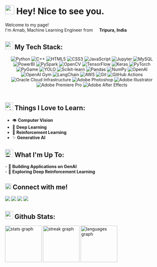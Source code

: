 <h1><img src="https://emojis.slackmojis.com/emojis/images/1531849430/4246/blob-sunglasses.gif?1531849430" width="30"/> Hey! Nice to see you.</h1>

<p>Welcome to my page! </br> I'm Arnab, Machine Learning Engineer from <img src="https://cdn-icons-png.flaticon.com/512/3909/3909444.png" width="13"/> <b>Tripura, India</b></p>

<h2><img src="https://emojis.slackmojis.com/emojis/images/1643514067/233/snorlax.png?1643514067" height="26"> My Tech Stack: </h2>
<div align="center" style="padding-bottom: 20px">
  <img src="https://img.shields.io/badge/Python-1565c0?style=for-the-badge&logo=python&logoColor=25a18e" alt="Python"/>
  <img src="https://img.shields.io/badge/C++-d6e2e9?style=for-the-badge&logo=c%2B%2B&logoColor=black" alt="C++"/>
  <img src="https://img.shields.io/badge/HTML5-E34F26?style=for-the-badge&logo=html5&logoColor=FFFFFF" alt="HTML5"/>
  <img src="https://img.shields.io/badge/CSS3-1572B6?style=for-the-badge&logo=css3&logoColor=FFFFFF" alt="CSS3"/>
  <img src="https://img.shields.io/badge/JavaScript-323330?style=for-the-badge&logo=javascript&logoColor=F7DF1E" alt="JavaScript"/>
  <img src="https://img.shields.io/badge/Jupyter-F37626?style=for-the-badge&logo=jupyter&logoColor=FFFFFF" alt="Jupyter"/>
  <img src="https://img.shields.io/badge/MySQL-00758F?style=for-the-badge&logo=mysql&logoColor=FFFFFF" alt="MySQL"/>
  <img src="https://img.shields.io/badge/PowerBI-ffd400?style=for-the-badge&logo=Power-BI&logoColor=BLACK" alt="PowerBI"/>
  <img src="https://img.shields.io/badge/PySpark-BF360C?style=for-the-badge&logo=apache-spark&logoColor=FFFFFF" alt="PySpark"/>
  <img src="https://img.shields.io/badge/OpenCV-003554?style=for-the-badge&logo=opencv&logoColor=FFFFFF" alt="OpenCV"/>
  <img src="https://img.shields.io/badge/TensorFlow-FF6F00?style=for-the-badge&logo=tensorflow&logoColor=FFFFFF" alt="TensorFlow"/>
  <img src="https://img.shields.io/badge/Keras-A9392C?style=for-the-badge&logo=keras&logoColor=FFFFFF" alt="Keras"/>
  <img src="https://img.shields.io/badge/PyTorch-EE4C2C?style=for-the-badge&logo=pytorch&logoColor=FFFFFF" alt="PyTorch"/>
  <img src="https://img.shields.io/badge/PyGame-223372?style=for-the-badge&logo=pygame&logoColor=FFFFFF" alt="PyGame"/>
  <img src="https://img.shields.io/badge/YOLO-282C34?style=for-the-badge&logo=ultralytics-yolo&logoColor=00FFFF" alt="YOLO"/>
  <img src="https://img.shields.io/badge/scikit--learn-0C0D0D?style=for-the-badge&logo=scikit-learn&logoColor=F7931E" alt="Scikit-learn"/>
  <img src="https://img.shields.io/badge/Pandas-150458?style=for-the-badge&logo=pandas&logoColor=FFFFFF" alt="Pandas"/>
  <img src="https://img.shields.io/badge/NumPy-013243?style=for-the-badge&logo=numpy&logoColor=FFFFFF" alt="NumPy"/>
  <img src="https://img.shields.io/badge/OpenAI-412991?style=for-the-badge&logo=openai&logoColor=FFFFFF" alt="OpenAI"/>
  <img src="https://img.shields.io/badge/OpenAI_Gym-000000?style=for-the-badge&logo=openai-gym&logoColor=FFFFFF" alt="OpenAI Gym"/>
  <img src="https://img.shields.io/badge/LangChain-2D3748?style=for-the-badge&logo=langchain&logoColor=FFFFFF" alt="LangChain"/>
  <img src="https://img.shields.io/badge/AWS-f3c622?style=for-the-badge&logo=amazon-web-services&logoColor=0d1b2a" alt="AWS"/>
  <img src="https://img.shields.io/badge/git-F05032?style=for-the-badge&logo=git&logoColor=FFFFFF" alt="Git"/>
  <img src="https://img.shields.io/badge/GitHub_Actions-2088FF?style=for-the-badge&logo=github-actions&logoColor=FFFFFF" alt="GitHub Actions"/>
  <img src="https://img.shields.io/badge/OCI-C74634?style=for-the-badge&logo=oracle&logoColor=FFFFFF" alt="Oracle Cloud Infrastructure"/>
  <img alt="Adobe Photoshop" src="https://img.shields.io/badge/Adobe_Photoshop-31A8FF?style=for-the-badge&logo=Adobe-Photoshop&logoColor=001E36" />
  <img alt="Adobe Illustrator" src="https://img.shields.io/badge/Adobe_Illustrator-f2f2f2?style=for-the-badge&logo=Adobe-Illustrator&logoColor=330000" />
  <img alt="Adobe Premiere Pro" src="https://img.shields.io/badge/Adobe_Premiere_Pro-9999FF?style=for-the-badge&logo=Adobe-Premiere-Pro&logoColor=330D3E" />
  <img alt="Adobe After Effects" src="https://img.shields.io/badge/Adobe_After_Effects-1e152a?style=for-the-badge&logo=Adobe-After-Effects&logoColor=white" />
</div>


<h2><img src="https://emojis.slackmojis.com/emojis/images/1703739561/84551/starsq.gif?1703739561" width="26" alt="starsq"/> Things I Love to Learn: </h2>
<ul>
  <li>  👁️ <strong>Computer Vision</strong></li>
  <li>  🧠 <strong>Deep Learning</strong></li>
  <li> 🤖 <strong>Reinforcement Learning</strong></li>
  <li> ✨ <strong>Generative AI</strong> </li> 
</ul>

<h2><img src="https://emojis.slackmojis.com/emojis/images/1643514738/7421/typingcat.gif?1643514738" height="26" alt="Typing Cat"/> What I'm Up To: </h2>
<p>
  - 🧩 <strong>Building Applications on GenAI</strong><br>
  - 🔮 <strong>Exploring Deep Reinforcement Learning</strong><br>
</p>



<h2><img src="https://emojis.slackmojis.com/emojis/images/1666129364/61762/blob-heart.png?1666129364" width="20"/> Connect with me!</h2>
<p>
  <a href="https://mail.google.com/mail/arnabsaha9786@gmail.com"><img src="https://img.shields.io/badge/Gmail-red.svg?&style=for-the-badge&logo=Gmail&logoColor=white"></a> 
  <a href="https://www.linkedin.com/in/arnab-saha-7o7"><img src="https://img.shields.io/badge/Linkedin-%230077B5.svg?&style=for-the-badge&logo=linkedin&logoColor=white"></a> 
  <a href="https://www.instagram.com/arnab_saha_7/"><img src="https://img.shields.io/badge/Instagram-%23E4405F.svg?&style=for-the-badge&logo=instagram&logoColor=white"></a> 
  <a href="https://www.youtube.com/@captainsonline"><img src="https://img.shields.io/badge/YouTube-DE2925.svg?&style=for-the-badge&logo=youtube&logoColor=white"></a> 
</p>


<h2><img src="https://emojis.slackmojis.com/emojis/images/1643514058/149/sonic.gif?1643514058" height="26" alt="sonic"/> Github Stats: </h2>
<div align="left">
 <img src="https://github-readme-stats.vercel.app/api?username=arnabsaha7&show_icons=true&theme=github_dark&hide_border=true&count_private=true&include_all_commits=true" height="120" alt="stats graph"  />
  <img src="https://streak-stats.demolab.com?user=arnabsaha7&locale=en&mode=daily&theme=github_dark&hide_border=true&border_radius=5" height="120" alt="streak graph"  />
  <img src="https://github-readme-stats.vercel.app/api/top-langs?username=arnabsaha7&locale=en&hide_title=false&layout=compact&card_width=320&langs_count=8&theme=github_dark&hide_border=true" height="120" alt="languages graph"  />
</div>

###
